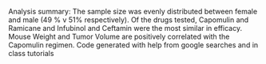 Analysis summary: The sample size was evenly distributed between female and male (49 % v 51% respectively). Of the drugs tested, Capomulin and Ramicane and Infubinol and Ceftamin were the most similar in efficacy. Mouse Weight and Tumor Volume are positively correlated with the Capomulin regimen.
Code generated with help from google searches and in class tutorials
